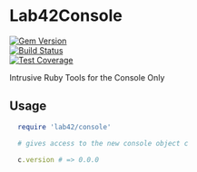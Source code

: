 
# Lab42Console
                                                                                                                                                     
[![Gem Version](https://badge.fury.io/rb/lab42_console.svg)](http://badge.fury.io/rb/lab42_console)    
[![Build Status](https://travis-ci.org/RobertDober/lab42_console.svg?branch=master)](https://travis-ci.org/RobertDober/lab42_console)                       
[![Test Coverage](https://codeclimate.com/github/RobertDober/lab42_console/badges/coverage.svg)](https://codeclimate.com/github/RobertDober/lab42_console)  
<!--
[![Code Climate](https://codeclimate.com/github/RobertDober/lab42_core/badges/gpa.svg)](https://codeclimate.com/github/RobertDober/lab42_core)        
[![Issue Count](https://codeclimate.com/github/RobertDober/lab42_core/badges/issue_count.svg)](https://codeclimate.com/github/RobertDober/lab42_core) 
-->

Intrusive Ruby Tools for the Console Only

## Usage

```ruby
  require 'lab42/console'

  # gives access to the new console object c

  c.version # => 0.0.0
```

